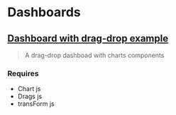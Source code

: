 # Dashboards

## [Dashboard with drag-drop example]()
> A drag-drop dashboad with charts components
### Requires
* Chart js
* Drags js
* transForm js
